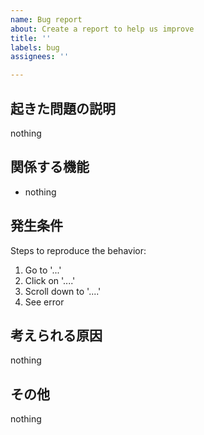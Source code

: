 ```yaml
---
name: Bug report
about: Create a report to help us improve
title: ''
labels: bug
assignees: ''

---
```


## 起きた問題の説明
nothing

## 関係する機能
- nothing

## 発生条件
Steps to reproduce the behavior:
1. Go to '...'
2. Click on '....'
3. Scroll down to '....'
4. See error

## 考えられる原因
nothing

## その他
nothing
